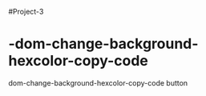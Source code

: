 #Project-3
# -dom-change-background-hexcolor-copy-code
 dom-change-background-hexcolor-copy-code button
